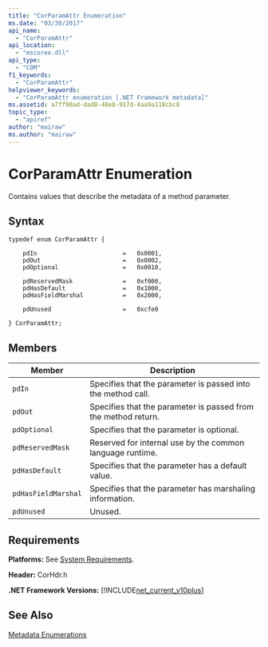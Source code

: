 ```yaml
---
title: "CorParamAttr Enumeration"
ms.date: "03/30/2017"
api_name: 
  - "CorParamAttr"
api_location: 
  - "mscoree.dll"
api_type: 
  - "COM"
f1_keywords: 
  - "CorParamAttr"
helpviewer_keywords: 
  - "CorParamAttr enumeration [.NET Framework metadata]"
ms.assetid: a7ff90ad-dad8-48e8-917d-4aa9a118cbc8
topic_type: 
  - "apiref"
author: "mairaw"
ms.author: "mairaw"
---
```

# CorParamAttr Enumeration
Contains values that describe the metadata of a method parameter.  

## Syntax  

```  
typedef enum CorParamAttr {  

    pdIn                        =   0x0001,  
    pdOut                       =   0x0002,  
    pdOptional                  =   0x0010,  

    pdReservedMask              =   0xf000,  
    pdHasDefault                =   0x1000,  
    pdHasFieldMarshal           =   0x2000,  

    pdUnused                    =   0xcfe0  

} CorParamAttr;  
```  

## Members  


|Member|Description|  
|------------|-----------------|  
|`pdIn`|Specifies that the parameter is passed into the method call.|  
|`pdOut`|Specifies that the parameter is passed from the method return.|  
|`pdOptional`|Specifies that the parameter is optional.|  
|`pdReservedMask`|Reserved for internal use by the common language runtime.|  
|`pdHasDefault`|Specifies that the parameter has a default value.|  
|`pdHasFieldMarshal`|Specifies that the parameter has marshaling information.|  
|`pdUnused`|Unused.|  

## Requirements  
 **Platforms:** See [System Requirements](../../../../docs/framework/get-started/system-requirements.md).  

 **Header:** CorHdr.h  

 **.NET Framework Versions:** [!INCLUDE[net_current_v10plus](../../../../includes/net-current-v10plus-md.md)]  

## See Also  
 [Metadata Enumerations](../../../../docs/framework/unmanaged-api/metadata/metadata-enumerations.md)
